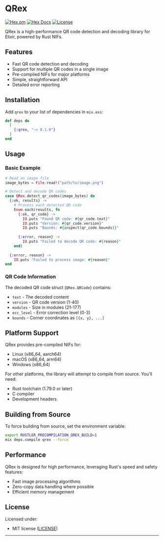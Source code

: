 # QRex

[![Hex.pm](https://img.shields.io/hexpm/v/qrex.svg)](https://hex.pm/packages/qrex)
[![Hex Docs](https://img.shields.io/badge/hex-docs-blue.svg)](https://hexdocs.pm/qrex)
[![License](https://img.shields.io/hexpm/l/qrex.svg)](https://github.com/brandonhamilton/qrex/blob/master/LICENSE)

QRex is a high-performance QR code detection and decoding library for Elixir, powered by Rust NIFs.

## Features

- Fast QR code detection and decoding
- Support for multiple QR codes in a single image
- Pre-compiled NIFs for major platforms
- Simple, straightforward API
- Detailed error reporting

## Installation

Add `qrex` to your list of dependencies in `mix.exs`:

```elixir
def deps do
  [
    {:qrex, "~> 0.1.0"}
  ]
end
```

## Usage

### Basic Example

```elixir
# Read an image file
image_bytes = File.read!("path/to/image.png")

# Detect and decode QR codes
case QRex.detect_qr_codes(image_bytes) do
  {:ok, results} ->
    # Process each detected QR code
    Enum.each(results, fn
      {:ok, qr_code} ->
        IO.puts "Found QR code: #{qr_code.text}"
        IO.puts "Version: #{qr_code.version}"
        IO.puts "Bounds: #{inspect(qr_code.bounds)}"
      
      {:error, reason} ->
        IO.puts "Failed to decode QR code: #{reason}"
    end)
    
  {:error, reason} ->
    IO.puts "Failed to process image: #{reason}"
end
```

### QR Code Information

The decoded QR code struct (`QRex.QRCode`) contains:

- `text` - The decoded content
- `version` - QR code version (1-40)
- `modules` - Size in modules (21-177)
- `ecc_level` - Error correction level (0-3)
- `bounds` - Corner coordinates as `[{x, y}, ...]`

## Platform Support

QRex provides pre-compiled NIFs for:

- Linux (x86_64, aarch64)
- macOS (x86_64, arm64)
- Windows (x86_64)

For other platforms, the library will attempt to compile from source. You'll need:

- Rust toolchain (1.79.0 or later)
- C compiler
- Development headers

## Building from Source

To force building from source, set the environment variable:

```bash
export RUSTLER_PRECOMPILATION_QREX_BUILD=1
mix deps.compile qrex --force
```

## Performance

QRex is designed for high performance, leveraging Rust's speed and safety features:

- Fast image processing algorithms
- Zero-copy data handling where possible
- Efficient memory management

## License

Licensed under:

- MIT license ([LICENSE](LICENSE))

---
